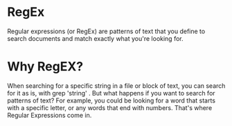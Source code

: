 # RegEx
Regular expressions (or RegEx) are patterns of text that you define to search documents and match exactly what you're looking for.

# Why RegEX?
When searching for a specific string in a file or block of text, you can search for it as is, with grep 'string' <file> . But what happens if you want to search for patterns of text? For example, you could be looking for a word that starts with a specific letter, or any words that end with numbers. That's where Regular Expressions come in.


